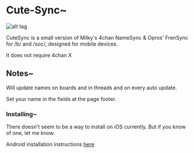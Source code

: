 # Cute-Sync~


![alt tag](https://raw.github.com/team-kittens/Cute-Sync/master/cap.png)

CuteSync is a small version of Milky's 4chan NameSync & Opros' FrenSync for /b/ and /soc/, designed for mobile devices.

It does not require 4chan X


## Notes~


Will update names on boards and in threads and on every auto update.

Set your name in the fields at the page footer.


### Installing~


There doesn't seem to be a way to install on iOS currently. But if you know of one, let me know.

Android installation instructions [here](https://github.com/ErinSteph/Cute-Sync/blob/master/Android.md)
